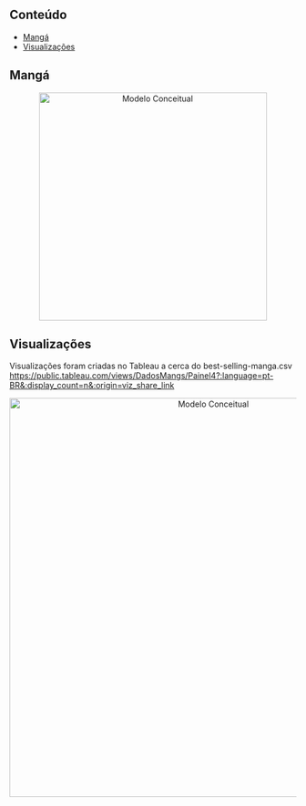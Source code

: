 
## Conteúdo
- [Mangá](#Mangá)
- [Visualizações](#Visualizações)




## Mangá


<p align="center"> 
<img width="400" align="center" alt="Modelo Conceitual" src="https://img.freepik.com/vetores-gratis/ilustracao-em-quadrinhos-vintage-desenhada-a-mao_23-2149624605.jpg?w=826&t=st=1705404054~exp=1705404654~hmac=43b216642edb47704e3bcd0fc48264f8ea66cd69fb0bfe0daed1d5223f811de1">
</p> 



## Visualizações 
Visualizações foram criadas no Tableau a cerca do best-selling-manga.csv
https://public.tableau.com/views/DadosMangs/Painel4?:language=pt-BR&:display_count=n&:origin=viz_share_link


<p align="center"> 
<img width="700" align="center" alt="Modelo Conceitual" src="https://github.com/andrezarsoliveira/manga_best_selling/blob/andrezarsoliveira/on26-python-s11-pandas-numpy-I/Painel.png">
</p> 


